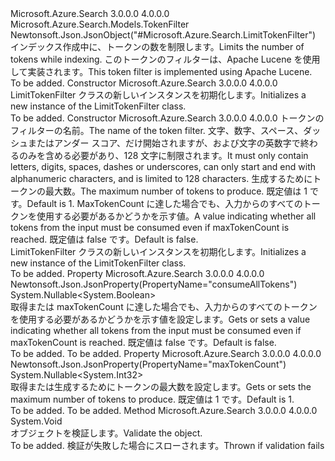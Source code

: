 <Type Name="LimitTokenFilter" FullName="Microsoft.Azure.Search.Models.LimitTokenFilter">
  <TypeSignature Language="C#" Value="public class LimitTokenFilter : Microsoft.Azure.Search.Models.TokenFilter" />
  <TypeSignature Language="ILAsm" Value=".class public auto ansi beforefieldinit LimitTokenFilter extends Microsoft.Azure.Search.Models.TokenFilter" />
  <TypeSignature Language="DocId" Value="T:Microsoft.Azure.Search.Models.LimitTokenFilter" />
  <TypeSignature Language="VB.NET" Value="Public Class LimitTokenFilter&#xA;Inherits TokenFilter" />
  <TypeSignature Language="F#" Value="type LimitTokenFilter = class&#xA;    inherit TokenFilter" />
  <AssemblyInfo>
    <AssemblyName>Microsoft.Azure.Search</AssemblyName>
    <AssemblyVersion>3.0.0.0</AssemblyVersion>
    <AssemblyVersion>4.0.0.0</AssemblyVersion>
  </AssemblyInfo>
  <Base>
    <BaseTypeName>Microsoft.Azure.Search.Models.TokenFilter</BaseTypeName>
  </Base>
  <Interfaces />
  <Attributes>
    <Attribute>
      <AttributeName>Newtonsoft.Json.JsonObject("#Microsoft.Azure.Search.LimitTokenFilter")</AttributeName>
    </Attribute>
  </Attributes>
  <Docs>
    <summary>
            <span data-ttu-id="f09c6-101">インデックス作成中に、トークンの数を制限します。</span><span class="sxs-lookup"><span data-stu-id="f09c6-101">Limits the number of tokens while indexing.</span></span> <span data-ttu-id="f09c6-102">このトークンのフィルターは、Apache Lucene を使用して実装されます。</span><span class="sxs-lookup"><span data-stu-id="f09c6-102">This token filter is implemented using Apache Lucene.</span></span>
            <see href="http://lucene.apache.org/core/4_10_3/analyzers-common/org/apache/lucene/analysis/miscellaneous/LimitTokenCountFilter.html" /></summary>
    <remarks>To be added.</remarks>
  </Docs>
  <Members>
    <Member MemberName=".ctor">
      <MemberSignature Language="C#" Value="public LimitTokenFilter ();" />
      <MemberSignature Language="ILAsm" Value=".method public hidebysig specialname rtspecialname instance void .ctor() cil managed" />
      <MemberSignature Language="DocId" Value="M:Microsoft.Azure.Search.Models.LimitTokenFilter.#ctor" />
      <MemberSignature Language="VB.NET" Value="Public Sub New ()" />
      <MemberType>Constructor</MemberType>
      <AssemblyInfo>
        <AssemblyName>Microsoft.Azure.Search</AssemblyName>
        <AssemblyVersion>3.0.0.0</AssemblyVersion>
        <AssemblyVersion>4.0.0.0</AssemblyVersion>
      </AssemblyInfo>
      <Parameters />
      <Docs>
        <summary>
            <span data-ttu-id="f09c6-103">LimitTokenFilter クラスの新しいインスタンスを初期化します。</span><span class="sxs-lookup"><span data-stu-id="f09c6-103">Initializes a new instance of the LimitTokenFilter class.</span></span>
            </summary>
        <remarks>To be added.</remarks>
      </Docs>
    </Member>
    <Member MemberName=".ctor">
      <MemberSignature Language="C#" Value="public LimitTokenFilter (string name, Nullable&lt;int&gt; maxTokenCount = null, Nullable&lt;bool&gt; consumeAllTokens = null);" />
      <MemberSignature Language="ILAsm" Value=".method public hidebysig specialname rtspecialname instance void .ctor(string name, valuetype System.Nullable`1&lt;int32&gt; maxTokenCount, valuetype System.Nullable`1&lt;bool&gt; consumeAllTokens) cil managed" />
      <MemberSignature Language="DocId" Value="M:Microsoft.Azure.Search.Models.LimitTokenFilter.#ctor(System.String,System.Nullable{System.Int32},System.Nullable{System.Boolean})" />
      <MemberSignature Language="VB.NET" Value="Public Sub New (name As String, Optional maxTokenCount As Nullable(Of Integer) = null, Optional consumeAllTokens As Nullable(Of Boolean) = null)" />
      <MemberSignature Language="F#" Value="new Microsoft.Azure.Search.Models.LimitTokenFilter : string * Nullable&lt;int&gt; * Nullable&lt;bool&gt; -&gt; Microsoft.Azure.Search.Models.LimitTokenFilter" Usage="new Microsoft.Azure.Search.Models.LimitTokenFilter (name, maxTokenCount, consumeAllTokens)" />
      <MemberType>Constructor</MemberType>
      <AssemblyInfo>
        <AssemblyName>Microsoft.Azure.Search</AssemblyName>
        <AssemblyVersion>3.0.0.0</AssemblyVersion>
        <AssemblyVersion>4.0.0.0</AssemblyVersion>
      </AssemblyInfo>
      <Parameters>
        <Parameter Name="name" Type="System.String" />
        <Parameter Name="maxTokenCount" Type="System.Nullable&lt;System.Int32&gt;" />
        <Parameter Name="consumeAllTokens" Type="System.Nullable&lt;System.Boolean&gt;" />
      </Parameters>
      <Docs>
        <param name="name"><span data-ttu-id="f09c6-104">トークンのフィルターの名前。</span><span class="sxs-lookup"><span data-stu-id="f09c6-104">The name of the token filter.</span></span> <span data-ttu-id="f09c6-105">文字、数字、スペース、ダッシュまたはアンダー スコア、だけ開始されますが、および文字の英数字で終わるのみを含める必要があり、128 文字に制限されます。</span><span class="sxs-lookup"><span data-stu-id="f09c6-105">It must only contain letters, digits, spaces, dashes or underscores, can only start and end with alphanumeric characters, and is limited to 128 characters.</span></span></param>
        <param name="maxTokenCount"><span data-ttu-id="f09c6-106">生成するためにトークンの最大数。</span><span class="sxs-lookup"><span data-stu-id="f09c6-106">The maximum number of tokens to produce.</span></span> <span data-ttu-id="f09c6-107">既定値は 1 です。</span><span class="sxs-lookup"><span data-stu-id="f09c6-107">Default is 1.</span></span></param>
        <param name="consumeAllTokens"><span data-ttu-id="f09c6-108">MaxTokenCount に達した場合でも、入力からのすべてのトークンを使用する必要があるかどうかを示す値。</span><span class="sxs-lookup"><span data-stu-id="f09c6-108">A value indicating whether all tokens from the input must be consumed even if maxTokenCount is reached.</span></span> <span data-ttu-id="f09c6-109">既定値は false です。</span><span class="sxs-lookup"><span data-stu-id="f09c6-109">Default is false.</span></span></param>
        <summary>
            <span data-ttu-id="f09c6-110">LimitTokenFilter クラスの新しいインスタンスを初期化します。</span><span class="sxs-lookup"><span data-stu-id="f09c6-110">Initializes a new instance of the LimitTokenFilter class.</span></span>
            </summary>
        <remarks>To be added.</remarks>
      </Docs>
    </Member>
    <Member MemberName="ConsumeAllTokens">
      <MemberSignature Language="C#" Value="public Nullable&lt;bool&gt; ConsumeAllTokens { get; set; }" />
      <MemberSignature Language="ILAsm" Value=".property instance valuetype System.Nullable`1&lt;bool&gt; ConsumeAllTokens" />
      <MemberSignature Language="DocId" Value="P:Microsoft.Azure.Search.Models.LimitTokenFilter.ConsumeAllTokens" />
      <MemberSignature Language="VB.NET" Value="Public Property ConsumeAllTokens As Nullable(Of Boolean)" />
      <MemberSignature Language="F#" Value="member this.ConsumeAllTokens : Nullable&lt;bool&gt; with get, set" Usage="Microsoft.Azure.Search.Models.LimitTokenFilter.ConsumeAllTokens" />
      <MemberType>Property</MemberType>
      <AssemblyInfo>
        <AssemblyName>Microsoft.Azure.Search</AssemblyName>
        <AssemblyVersion>3.0.0.0</AssemblyVersion>
        <AssemblyVersion>4.0.0.0</AssemblyVersion>
      </AssemblyInfo>
      <Attributes>
        <Attribute>
          <AttributeName>Newtonsoft.Json.JsonProperty(PropertyName="consumeAllTokens")</AttributeName>
        </Attribute>
      </Attributes>
      <ReturnValue>
        <ReturnType>System.Nullable&lt;System.Boolean&gt;</ReturnType>
      </ReturnValue>
      <Docs>
        <summary>
            <span data-ttu-id="f09c6-111">取得または maxTokenCount に達した場合でも、入力からのすべてのトークンを使用する必要があるかどうかを示す値を設定します。</span><span class="sxs-lookup"><span data-stu-id="f09c6-111">Gets or sets a value indicating whether all tokens from the input must be consumed even if maxTokenCount is reached.</span></span> <span data-ttu-id="f09c6-112">既定値は false です。</span><span class="sxs-lookup"><span data-stu-id="f09c6-112">Default is false.</span></span>
            </summary>
        <value>To be added.</value>
        <remarks>To be added.</remarks>
      </Docs>
    </Member>
    <Member MemberName="MaxTokenCount">
      <MemberSignature Language="C#" Value="public Nullable&lt;int&gt; MaxTokenCount { get; set; }" />
      <MemberSignature Language="ILAsm" Value=".property instance valuetype System.Nullable`1&lt;int32&gt; MaxTokenCount" />
      <MemberSignature Language="DocId" Value="P:Microsoft.Azure.Search.Models.LimitTokenFilter.MaxTokenCount" />
      <MemberSignature Language="VB.NET" Value="Public Property MaxTokenCount As Nullable(Of Integer)" />
      <MemberSignature Language="F#" Value="member this.MaxTokenCount : Nullable&lt;int&gt; with get, set" Usage="Microsoft.Azure.Search.Models.LimitTokenFilter.MaxTokenCount" />
      <MemberType>Property</MemberType>
      <AssemblyInfo>
        <AssemblyName>Microsoft.Azure.Search</AssemblyName>
        <AssemblyVersion>3.0.0.0</AssemblyVersion>
        <AssemblyVersion>4.0.0.0</AssemblyVersion>
      </AssemblyInfo>
      <Attributes>
        <Attribute>
          <AttributeName>Newtonsoft.Json.JsonProperty(PropertyName="maxTokenCount")</AttributeName>
        </Attribute>
      </Attributes>
      <ReturnValue>
        <ReturnType>System.Nullable&lt;System.Int32&gt;</ReturnType>
      </ReturnValue>
      <Docs>
        <summary>
            <span data-ttu-id="f09c6-113">取得または生成するためにトークンの最大数を設定します。</span><span class="sxs-lookup"><span data-stu-id="f09c6-113">Gets or sets the maximum number of tokens to produce.</span></span> <span data-ttu-id="f09c6-114">既定値は 1 です。</span><span class="sxs-lookup"><span data-stu-id="f09c6-114">Default is 1.</span></span>
            </summary>
        <value>To be added.</value>
        <remarks>To be added.</remarks>
      </Docs>
    </Member>
    <Member MemberName="Validate">
      <MemberSignature Language="C#" Value="public override void Validate ();" />
      <MemberSignature Language="ILAsm" Value=".method public hidebysig virtual instance void Validate() cil managed" />
      <MemberSignature Language="DocId" Value="M:Microsoft.Azure.Search.Models.LimitTokenFilter.Validate" />
      <MemberSignature Language="VB.NET" Value="Public Overrides Sub Validate ()" />
      <MemberSignature Language="F#" Value="override this.Validate : unit -&gt; unit" Usage="limitTokenFilter.Validate " />
      <MemberType>Method</MemberType>
      <AssemblyInfo>
        <AssemblyName>Microsoft.Azure.Search</AssemblyName>
        <AssemblyVersion>3.0.0.0</AssemblyVersion>
        <AssemblyVersion>4.0.0.0</AssemblyVersion>
      </AssemblyInfo>
      <ReturnValue>
        <ReturnType>System.Void</ReturnType>
      </ReturnValue>
      <Parameters />
      <Docs>
        <summary>
            <span data-ttu-id="f09c6-115">オブジェクトを検証します。</span><span class="sxs-lookup"><span data-stu-id="f09c6-115">Validate the object.</span></span>
            </summary>
        <remarks>To be added.</remarks>
        <exception cref="T:Microsoft.Rest.ValidationException">
            <span data-ttu-id="f09c6-116">検証が失敗した場合にスローされます。</span><span class="sxs-lookup"><span data-stu-id="f09c6-116">Thrown if validation fails</span></span>
            </exception>
      </Docs>
    </Member>
  </Members>
</Type>